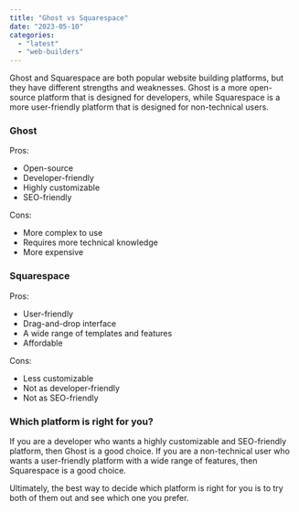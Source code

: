 ```yaml
---
title: "Ghost vs Squarespace"
date: "2023-05-10"
categories: 
  - "latest"
  - "web-builders"
---
```


Ghost and Squarespace are both popular website building platforms, but they have different strengths and weaknesses. Ghost is a more open-source platform that is designed for developers, while Squarespace is a more user-friendly platform that is designed for non-technical users.

### Ghost

Pros:

- Open-source
- Developer-friendly
- Highly customizable
- SEO-friendly

Cons:

- More complex to use
- Requires more technical knowledge
- More expensive

### Squarespace

Pros:

- User-friendly
- Drag-and-drop interface
- A wide range of templates and features
- Affordable

Cons:

- Less customizable
- Not as developer-friendly
- Not as SEO-friendly

### Which platform is right for you?

If you are a developer who wants a highly customizable and SEO-friendly platform, then Ghost is a good choice. If you are a non-technical user who wants a user-friendly platform with a wide range of features, then Squarespace is a good choice.

Ultimately, the best way to decide which platform is right for you is to try both of them out and see which one you prefer.
